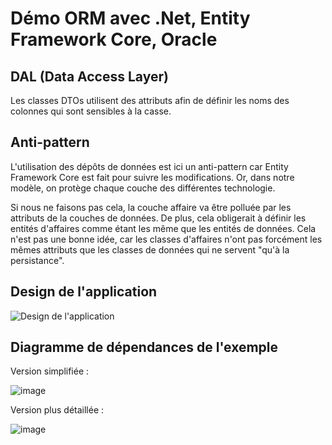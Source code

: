 # Démo ORM avec .Net, Entity Framework Core, Oracle

## DAL (Data Access Layer)

Les classes DTOs utilisent des attributs afin de définir les noms des colonnes qui sont sensibles à la casse.

## Anti-pattern

L'utilisation des dépôts de données est ici un anti-pattern car Entity Framework Core est fait pour suivre les modifications. Or, dans notre modèle, on protège chaque couche des différentes technologie. 

Si nous ne faisons pas cela, la couche affaire va être polluée par les attributs de la couches de données. De plus, cela obligerait à définir les entités d'affaires comme étant les même que les entités de données. Cela n'est pas une bonne idée, car les classes d'affaires n'ont pas forcément les mêmes attributs que les classes de données qui ne servent "qu'à la persistance".

## Design de l'application

![Design de l'application](./Design/Design.png)

## Diagramme de dépendances de l'exemple

Version simplifiée :

![image](https://github.com/user-attachments/assets/4eb08ab7-ff27-490d-a902-b6ede9e86022)

Version plus détaillée :

![image](https://github.com/user-attachments/assets/89cf0605-764c-4cf3-84c9-5d6f1268ccb5)
